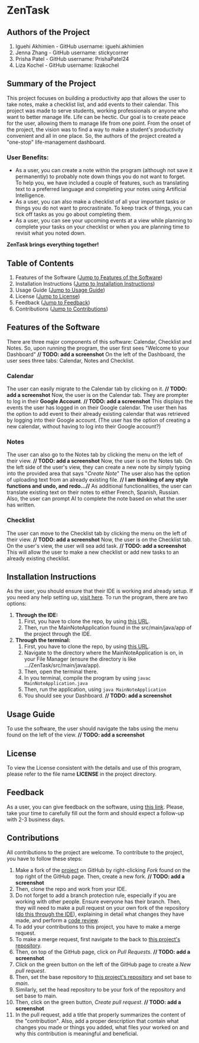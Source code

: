 # ZenTask

## Authors of the Project 
1. Iguehi Akhimien - GitHub username: iguehi.akhimien
2. Jenna Zhang - GitHub username: stickycorner 
3. Prisha Patel - GitHub username: PrishaPatel24
4. Liza Kochel - GitHub username: lizakochel

## Summary of the Project
This project focuses on building a productivity app that allows the user to take notes, make a checklist list, and add events to their calendar.
This project was made to serve students, working professionals or anyone who want to better manage life.
Life can be hectic. Our goal is to create peace for the user, allowing them to manage life from one point. 
From the onset of the project, the vision was to find a way to make a student's productivity convenient and all in one place.
So, the authors of the project created a "one-stop" life-management dashboard. 

### User Benefits:
* As a user, you can create a note within the program (although not save it permanently) to probably note down things you do not want to forget. 
To help you, we have included a couple of features, such as translating text to a preferred language and completing your notes using Artificial Intelligence.
* As a user, you can also make a checklist of all your important tasks or things you do not want to procrastinate.
To keep track of things, you can tick off tasks as you go about completing them.
* As a user, you can see your upcoming events at a view while planning to complete your tasks on your checklist or when you are planning time to revisit what you noted down. 

**ZenTask brings everything together!**

## Table of Contents
1. Features of the Software ([Jump to Features of the Software](#features-of-the-software))
2. Installation Instructions ([Jump to Installation Instructions](#installation-instructions))
3. Usage Guide ([Jump to Usage Guide](#usage-guide))
4. License ([Jump to License](#license))
5. Feedback ([Jump to Feedback](#feedback))
6. Contributions ([Jump to Contributions](#contributions))


## Features of the Software
There are three major components of this software: Calendar, Checklist and Notes.
So, upon running the program, the user first sees "Welcome to your Dashboard" 
__// TODO: add a screenshot__ 
On the left of the Dashboard, the user sees three tabs: Calendar, Notes and Checklist.

### Calendar
The user can easily migrate to the Calendar tab by clicking on it. 
__// TODO: add a screenshot__ 
Now, the user is on the Calendar tab. They are prompter to log in their __Google Account__. 
__// TODO: add a screenshot__ 
This displays the events the user has logged in on their Google calendar.
The user then has the option to add event to their already existing calendar that was retrieved by logging into their Google account.
(The user has the option of creating a new calendar, without having to log into their Google account?)

### Notes
The user can also go to the Notes tab by clicking the menu on the left of their view. 
__// TODO: add a screenshot__ 
Now, the user is on the Notes tab.
On the left side of the user's view, they can create a new note by simply typing into the provided area that says "*_Create Note_*"
The user also has the option of uploading text from an already existing file. 
__// I am thinking of any style functions and undo, and redo...//__ 
As additional functionalities, the user can translate existing text on their notes to either French, Spanish, Russian.
Also, the user can prompt AI to complete the note based on what the user has written. 

### Checklist
The user can move to the Checklist tab by clicking the menu on the left of their view. 
__// TODO: add a screenshot__ 
Now, the user is on the Checklist tab. 
On the user's view, the user will sea add task. 
__// TODO: add a screenshot__ 
This will allow the user to make a new checklist or add new tasks to an already existing checklist.


## Installation Instructions
As the user, you should ensure that their IDE is working and already setup. If you need any help setting up, 
[visit here](https://www.jetbrains.com/help/idea/getting-started.html).
To run the program, there are two options:
1. __Through the IDE:__
   1. First, you have to clone the repo, by using [this URL](https://github.com/PrishaPatel24/ZenTask.git).  
   2. Then, run the MainNoteApplication found in the src/main/java/app of the project through the IDE.
2. __Through the terminal:__
   1. First, you have to clone the repo, by using [this URL](https://github.com/PrishaPatel24/ZenTask.git). 
   2. Navigate to the directory where the MainNoteApplication is on, in your File Manager 
   (ensure the directory is like .../ZenTask/src/main/java/app). 
   3. Then, open the terminal there. 
   4. In you terminal, compile the program by using `javac MainNoteApplication.java`
   5. Then, run the application, using `java MainNoteApplication`
   6. You should see your Dashboard. __// TODO: add a screenshot__

## Usage Guide
To use the software, the user should navigate the tabs using the menu found on the left of the view. 
__// TODO: add a screenshot__

## License
To view the License consistent with the details and use of this program, please refer to the file name **LICENSE** in the project directory.

## Feedback
As a user, you can give feedback on the software, using [this link](https://forms.gle/mA2Q9dh3G84v8RdW7).
Please, take your time to carefully fill out the form and should expect a follow-up with 2-3 business days.

## Contributions
All contributions to the project are welcome.
To contribute to the project, you have to follow these steps:
1. Make a fork of the [project](https://github.com/PrishaPatel24/ZenTask) on GitHub by right-clicking _Fork_ found on the top right of the GitHub page.
Then, create a new fork. __// TODO: add a screenshot__
2. Then, clone the repo and work from your IDE.
3. Do not forget to add a branch protection rule, especially if you are working with other people. Ensure everyone has their branch. 
Then, they will need to make a pull request on your own fork of the repository ([do this through the IDE](https://www.jetbrains.com/help/idea/work-with-github-pull-requests.html#create-pull-request)), 
explaining in detail what changes they have made, and perform a [code review](https://swimm.io/learn/code-reviews/ultimate-10-step-code-review-checklist).
4. To add your contributions to this project, you have to make a merge request. 
5. To make a merge request, first navigate to the back to [this project's repository](https://github.com/PrishaPatel24/ZenTask).
6. Then, on top of the GitHub page, click on _Pull Requests_. __// TODO: add a screenshot__
7. Click on the green button on the left of the GitHub page to create a _New pull request_.
8. Then, set the base repository to [this project's repository](https://github.com/PrishaPatel24/ZenTask) and set base to _main_.
9. Similarly, set the head repository to be your fork of the repository and set base to main.
10. Then, click on the green button, _Create pull request_. __// TODO: add a screenshot__
11. In the pull request, add a title that properly summarizes the content of the "contribution". 
Also, add a proper description that contain what changes you made or things you added, what files your worked on and why this contribution is meaningful and beneficial. 

